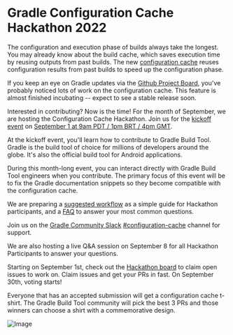 # Gradle Configuration Cache Hackathon 2022

The configuration and execution phase of builds always take the longest. You may already know about the build cache, which saves execution time by reusing outputs from past builds. The new [configuration cache](https://docs.gradle.org/current/userguide/configuration_cache.html) reuses configuration results from past builds to speed up the configuration phase.

If you keep an eye on Gradle updates via the [Github Project Board](https://github.com/orgs/gradle/projects/32), you've probably noticed lots of work on the configuration cache. This feature is almost finished incubating -- expect to see a stable release soon.

Interested in contributing? Now is the time! For the month of September, we are hosting the Configuration Cache Hackathon. Join us for the [kickoff event](https://youtu.be/3L7-pGdCK3E) on [September 1 at 9am PDT / 1pm BRT / 4pm GMT](https://www.timeanddate.com/worldclock/fixedtime.html?msg=Gradle+Configuration+Cache+Hackathon+&iso=20220901T09&p1=224).

At the kickoff event, you'll learn how to contribute to Gradle Build Tool. Gradle is the build tool of choice for millions of developers around the globe. It's also the official build tool for Android applications.

During this month-long event, you can interact directly with Gradle Build Tool engineers when you contribute. The primary focus of this event will be to fix the Gradle documentation snippets so they become compatible with the configuration cache.

We are preparing a [suggested workflow](workflow.md) as a simple guide for Hackathon participants, and a [FAQ](faq.md) to answer your most common questions.  

Join us on the [Gradle Community Slack](https://join.slack.com/t/gradle-community/shared_invite/zt-1bbiqbuxw-CgB0NeNaK_zuDMEa71A60Q) [#configuration-cache](https://app.slack.com/client/TA7ULVA9K/C013WEPGQF9) channel for support. 

We are also hosting a live Q&A session on September 8 for all Hackathon Participants to answer your questions.

Starting on September 1st, check out the [Hackathon board](https://github.com/orgs/gradle/projects/43/) to claim open issues to work on. Claim issues and get your PRs in fast. On September 30th, voting starts! 

Everyone that has an accepted submission will get a configuration cache t-shirt. The Gradle Build Tool community will pick the best 3 PRs and those winners can choose a shirt with a commemorative design.

![Image](https://user-images.githubusercontent.com/51727488/185173218-18bf21f5-cc5f-4259-95d4-fc0a2ae65d00.png)

